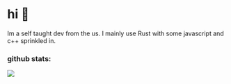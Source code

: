 # hi 👋

Im a self taught dev from the us. I mainly use Rust with some javascript and c++ sprinkled in.

### github stats:

<a href="https://github.com/glitch978">
  <img align="center" src="https://github-readme-stats.vercel.app/api?username=glitch978&show_icons=true&count_private=true" />
</a>
